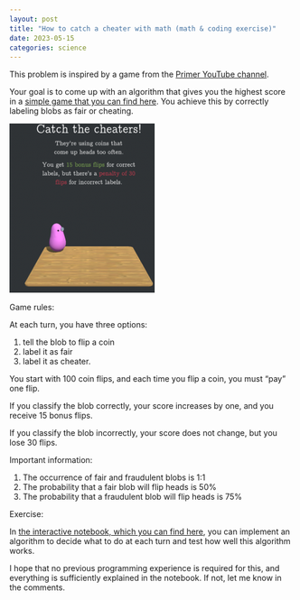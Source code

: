 ```yaml
---
layout: post
title: "How to catch a cheater with math (math & coding exercise)"
date: 2023-05-15
categories: science
---
```






This problem is inspired by a game from the [Primer YouTube channel](https://www.youtube.com/watch?v=XTcP4oo4JI4&t=33s).

Your goal is to come up with an algorithm that gives you the highest score in a [simple game that you can find here](https://primerlearning.org/). You achieve this by correctly labeling blobs as fair or cheating.

![primer game screenshot](/assets/images/post_related/Thumbnail-257x300.png)

Game rules:

At each turn, you have three options:

1. tell the blob to flip a coin
2. label it as fair
3. label it as cheater.

You start with 100 coin flips, and each time you flip a coin, you must “pay” one flip.

If you classify the blob correctly, your score increases by one, and you receive 15 bonus flips.

If you classify the blob incorrectly, your score does not change, but you lose 30 flips.

Important information:

1. The occurrence of fair and fraudulent blobs is 1:1
2. The probability that a fair blob will flip heads is 50%
3. The probability that a fraudulent blob will flip heads is 75%

Exercise:

In [the interactive notebook, which you can find here](https://colab.research.google.com/drive/1BUIvHzubbpCzlsY1f0T0sWSJ2s95QAHH?usp=sharing), you can implement an algorithm to decide what to do at each turn and test how well this algorithm works.

I hope that no previous programming experience is required for this, and everything is sufficiently explained in the notebook. If not, let me know in the comments.
